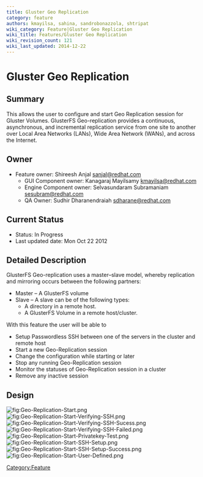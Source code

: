 ```yaml
---
title: Gluster Geo Replication
category: feature
authors: kmayilsa, sahina, sandrobonazzola, shtripat
wiki_category: Feature|Gluster Geo Replication
wiki_title: Features/Gluster Geo Replication
wiki_revision_count: 121
wiki_last_updated: 2014-12-22
---
```


# Gluster Geo Replication

## Summary

This allows the user to configure and start Geo Replication session for Gluster Volumes. GlusterFS Geo-replication provides a continuous, asynchronous, and incremental replication service from one site to another over Local Area Networks (LANs), Wide Area Network (WANs), and across the Internet.

## Owner

*   Feature owner: Shireesh Anjal <sanjal@redhat.com>
    -   GUI Component owner: Kanagaraj Mayilsamy <kmayilsa@redhat.com>
    -   Engine Component owner: Selvasundaram Subramaniam <sesubram@redhat.com>
    -   QA Owner: Sudhir Dharanendraiah <sdharane@redhat.com>

## Current Status

*   Status: In Progress
*   Last updated date: Mon Oct 22 2012

## Detailed Description

GlusterFS Geo-replication uses a master–slave model, whereby replication and mirroring occurs between the following partners:

*   Master – A GlusterFS volume
*   Slave – A slave can be of the following types:
    -   A directory in a remote host.
    -   A GlusterFS Volume in a remote host/cluster.

With this feature the user will be able to

*   Setup Passwordless SSH between one of the servers in the cluster and remote host
*   Start a new Geo-Replication session
*   Change the configuration while starting or later
*   Stop any running Geo-Replication session
*   Monitor the statuses of Geo-Replication session in a cluster
*   Remove any inactive session

## Design

![](Geo-Replication-Start.png "fig:Geo-Replication-Start.png") ![](Geo-Replication-Start-Verifying-SSH.png "fig:Geo-Replication-Start-Verifying-SSH.png") ![](Geo-Replication-Start-Verifying-SSH-Sucess.png "fig:Geo-Replication-Start-Verifying-SSH-Sucess.png") ![](Geo-Replication-Start-Verifying-SSH-Failed.png "fig:Geo-Replication-Start-Verifying-SSH-Failed.png") ![](Geo-Replication-Start-Privatekey-Test.png "fig:Geo-Replication-Start-Privatekey-Test.png") ![](Geo-Replication-Start-SSH-Setup.png "fig:Geo-Replication-Start-SSH-Setup.png") ![](Geo-Replication-Start-SSH-Setup-Success.png "fig:Geo-Replication-Start-SSH-Setup-Success.png") ![](Geo-Replication-Start-User-Defined.png "fig:Geo-Replication-Start-User-Defined.png")

<Category:Feature>

